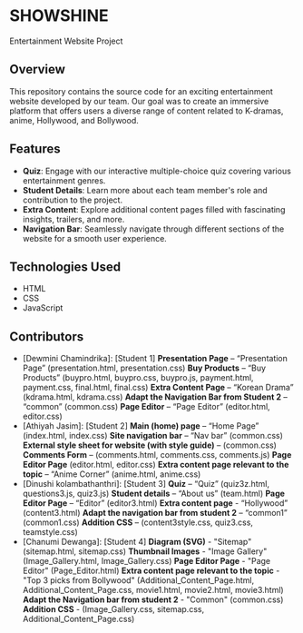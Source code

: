 # SHOWSHINE
Entertainment Website Project

## Overview
This repository contains the source code for an exciting entertainment website developed by our team. Our goal was to create an immersive platform that offers users a diverse range of content related to K-dramas, anime, Hollywood, and Bollywood.

## Features
- **Quiz**: Engage with our interactive multiple-choice quiz covering various entertainment genres.
- **Student Details**: Learn more about each team member's role and contribution to the project.
- **Extra Content**: Explore additional content pages filled with fascinating insights, trailers, and more.
- **Navigation Bar**: Seamlessly navigate through different sections of the website for a smooth user experience.

## Technologies Used
- HTML
- CSS
- JavaScript

## Contributors
- [Dewmini Chamindrika]: [Student 1]
 **Presentation Page** – “Presentation Page” (presentation.html, presentation.css)
 **Buy Products** – “Buy Products” (buypro.html, buypro.css, buypro.js, payment.html, payment.css, final.html, final.css)
 **Extra Content Page** – “Korean Drama” (kdrama.html, kdrama.css)
 **Adapt the Navigation Bar from Student 2** – “common” (common.css)
 **Page Editor** – “Page Editor” (editor.html, editor.css)
- [Athiyah Jasim]: [Student 2]
  **Main (home) page** – “Home Page” (index.html, index.css)
  **Site navigation bar** – “Nav bar” (common.css)
  **External style sheet for website (with style guide)** – (common.css)
  **Comments Form** – (comments.html, comments.css, comments.js)
  **Page Editor Page** (editor.html, editor.css)
  **Extra content page relevant to the topic** – “Anime Corner” (anime.html, anime.css)
- [Dinushi kolambathanthri]: [Student 3]
  **Quiz** – “Quiz” (quiz3z.html, questions3.js, quiz3.js)
  **Student details** – “About us” (team.html)
  **Page Editor Page** – “Editor” (editor3.html)
  **Extra content page** - “Hollywood” (content3.html)
  **Adapt the navigation bar from student 2** – “common1” (common1.css)
  **Addition CSS** – (content3style.css, quiz3.css, teamstyle.css)
- [Chanumi Dewanga]: [Student 4]
  **Diagram (SVG)** - "Sitemap"(sitemap.html, sitemap.css)
  **Thumbnail Images** - "Image Gallery" (Image_Gallery.html, Image_Gallery.css)
  **Page Editor Page** - "Page Editor" (Page_Editor.html)
  **Extra content page relevant to the topic** - "Top 3 picks from Bollywood"
(Additional_Content_Page.html, Additional_Content_Page.css, movie1.html,
movie2.html, movie3.html)
  **Adapt the Navigation bar from student 2** - "Common" (common.css)
  **Addition CSS** - (Image_Gallery.css, sitemap.css, Additional_Content_Page.css)
